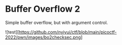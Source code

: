 # Buffer Overflow 2

Simple buffer overflow, but with argument control.

![test][https://github.com/nyiyui/ctf/blob/main/picoctf-2022/pwn/images/bo2checksec.png]